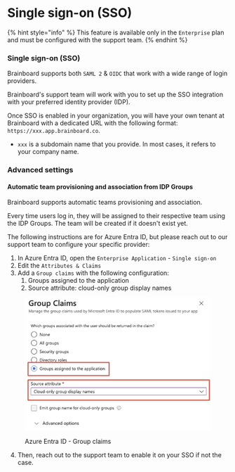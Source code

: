 # Single sign-on (SSO)

{% hint style="info" %}
This feature is available only in the `Enterprise` plan and must be configured with the support team.
{% endhint %}

### Single sign-on (SSO)&#x20;

Brainboard supports both `SAML 2` & `OIDC` that work with a wide range of login providers.

Brainboard's support team will work with you to set up the SSO integration with your preferred identity provider (IDP).



Once SSO is enabled in your organization, you will have your own tenant at Brainboard with a dedicated URL with the following format: `https://xxx.app.brainboard.co`.

* `xxx` is a subdomain name that you provide. In most cases, it refers to your company name.

### Advanced settings

#### Automatic team provisioning and association from IDP Groups

Brainboard supports automatic teams provisioning and association.

Every time users log in, they will be assigned to their respective team using the IDP Groups. The team will be created if it doesn't exist yet.

The following instructions are for Azure Entra ID, but please reach out to our support team to configure your specific provider:

1. In Azure Entra ID, open the `Enterprise Application` - `Single sign-on`
2. Edit the `Attributes & Claims`
3. Add a `Group claims` with the following configuration:
   1. Groups assigned to the application
   2. Source attribute: cloud-only group display names

<figure><img src="../../.gitbook/assets/OVHtI7BllCiMMMgv.png" alt=""><figcaption><p>Azure Entra ID - Group claims</p></figcaption></figure>

4. Then, reach out to the support team to enable it on your SSO if not the case.



